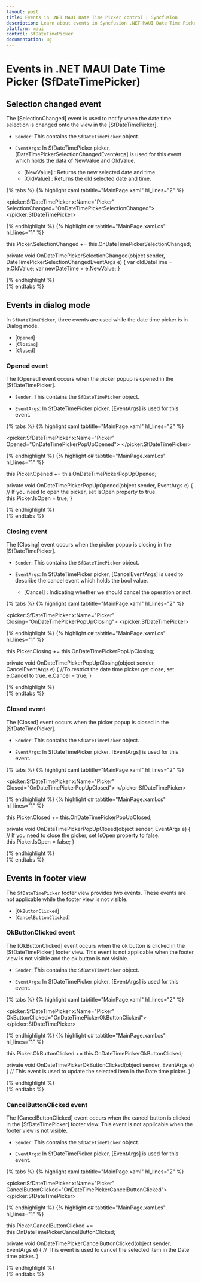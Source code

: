 ```yaml
---
layout: post
title: Events in .NET MAUI Date Time Picker control | Syncfusion
description: Learn about events in Syncfusion .NET MAUI Date Time Picker (SfDateTimePicker) control and its basic features.
platform: maui
control: SfDateTimePicker
documentation: ug
---
```


# Events in .NET MAUI Date Time Picker (SfDateTimePicker)

## Selection changed event

The [SelectionChanged] event is used to notify when the date time selection is changed onto the view in the [SfDateTimePicker].

* `Sender`: This contains the `SfDateTimePicker` object.

* `EventArgs`: In SfDateTimePicker picker, [DateTimePickerSelectionChangedEventArgs] is used for this event which holds the data of NewValue and OldValue.

    * [NewValue] : Returns the new selected date and time.
    * [OldValue] : Returns the old selected date and time.


{% tabs %}
{% highlight xaml tabtitle="MainPage.xaml" hl_lines="2" %}

<picker:SfDateTimePicker x:Name="Picker"
                         SelectionChanged="OnDateTimePickerSelectionChanged">
</picker:SfDateTimePicker>

{% endhighlight %}
{% highlight c# tabtitle="MainPage.xaml.cs" hl_lines="1" %}

this.Picker.SelectionChanged += this.OnDateTimePickerSelectionChanged;

private void OnDateTimePickerSelectionChanged(object sender, DateTimePickerSelectionChangedEventArgs e)
        {
            var oldDateTime = e.OldValue;
            var newDateTime = e.NewValue;
        }

{% endhighlight %}  
{% endtabs %}

## Events in dialog mode

In `SfDateTimePicker`, three events are used while the date time picker is in Dialog mode.

 * [`Opened`]
 * [`Closing`]
 * [`Closed`]

### Opened event

The [Opened] event occurs when the picker popup is opened in the [SfDateTimePicker].

* `Sender`: This contains the `SfDateTimePicker` object.

* `EventArgs`: In SfDateTimePicker picker, [EventArgs] is used for this event.

{% tabs %}
{% highlight xaml tabtitle="MainPage.xaml" hl_lines="2" %}

<picker:SfDateTimePicker x:Name="Picker"
                         Opened="OnDateTimePickerPopUpOpened">
</picker:SfDateTimePicker>

{% endhighlight %}
{% highlight c# tabtitle="MainPage.xaml.cs" hl_lines="1" %}

this.Picker.Opened += this.OnDateTimePickerPopUpOpened;

private void OnDateTimePickerPopUpOpened(object sender, EventArgs e)
        {
            // If you need to open the picker, set IsOpen property to true.
            this.Picker.IsOpen = true;
        }

{% endhighlight %}  
{% endtabs %}

### Closing event

The [Closing] event occurs when the picker popup is closing in the [SfDateTimePicker].

* `Sender`: This contains the `SfDateTimePicker` object.

* `EventArgs`: In SfDateTimePicker picker, [CancelEventArgs] is used to describe the cancel event which holds the bool value.

    * [Cancel] : Indicating whether we should cancel the operation or not.

{% tabs %}
{% highlight xaml tabtitle="MainPage.xaml" hl_lines="2" %}

<picker:SfDateTimePicker x:Name="Picker"
                         Closing="OnDateTimePickerPopUpClosing">
</picker:SfDateTimePicker>

{% endhighlight %}
{% highlight c# tabtitle="MainPage.xaml.cs" hl_lines="1" %}

this.Picker.Closing += this.OnDateTimePickerPopUpClosing;

private void OnDateTimePickerPopUpClosing(object sender, CancelEventArgs e)
        {
            //To restrict the date time picker get close, set e.Cancel to true.
            e.Cancel = true;
        }

{% endhighlight %}  
{% endtabs %}

### Closed event

The [Closed] event occurs when the picker popup is closed in the [SfDateTimePicker].

* `Sender`: This contains the `SfDateTimePicker` object.

* `EventArgs`: In SfDateTimePicker picker, [EventArgs] is used for this event.

{% tabs %}
{% highlight xaml tabtitle="MainPage.xaml" hl_lines="2" %}

<picker:SfDateTimePicker x:Name="Picker"
                         Closed="OnDateTimePickerPopUpClosed">
</picker:SfDateTimePicker>

{% endhighlight %}
{% highlight c# tabtitle="MainPage.xaml.cs" hl_lines="1" %}

this.Picker.Closed += this.OnDateTimePickerPopUpClosed;

private void OnDateTimePickerPopUpClosed(object sender, EventArgs e)
        {
            // If you need to close the picker, set IsOpen property to false.
            this.Picker.IsOpen = false;
        }

{% endhighlight %}  
{% endtabs %}

## Events in footer view

The `SfDateTimePicker` footer view provides two events. These events are not applicable while the footer view is not visible.

 * [`OkButtonClicked`]
 * [`CancelButtonClicked`]

### OkButtonClicked event

 The [OkButtonClicked] event occurs when the ok button is clicked in the [SfDateTimePicker] footer view. This event is not applicable when the footer view is not visible and the ok button is not visible.

* `Sender`: This contains the `SfDateTimePicker` object.

* `EventArgs`: In SfDateTimePicker picker, [EventArgs] is used for this event.

{% tabs %}
{% highlight xaml tabtitle="MainPage.xaml" hl_lines="2" %}

<picker:SfDateTimePicker x:Name="Picker"
                         OkButtonClicked="OnDateTimePickerOkButtonClicked">
</picker:SfDateTimePicker>

{% endhighlight %}
{% highlight c# tabtitle="MainPage.xaml.cs" hl_lines="1" %}

this.Picker.OkButtonClicked += this.OnDateTimePickerOkButtonClicked;

private void OnDateTimePickerOkButtonClicked(object sender, EventArgs e)
        {
            // This event is used to update the selected item in the Date time picker.
        }

{% endhighlight %}  
{% endtabs %}

### CancelButtonClicked event

 The [CancelButtonClicked] event occurs when the cancel button is clicked in the [SfDateTimePicker] footer view. This event is not applicable when the footer view is not visible.

* `Sender`: This contains the `SfDateTimePicker` object.

* `EventArgs`: In SfDateTimePicker picker, [EventArgs] is used for this event.

{% tabs %}
{% highlight xaml tabtitle="MainPage.xaml" hl_lines="2" %}

<picker:SfDateTimePicker x:Name="Picker"
                         CancelButtonClicked="OnDateTimePickerCancelButtonClicked">
</picker:SfDateTimePicker>

{% endhighlight %}
{% highlight c# tabtitle="MainPage.xaml.cs" hl_lines="1" %}

this.Picker.CancelButtonClicked += this.OnDateTimePickerCancelButtonClicked;

private void OnDateTimePickerCancelButtonClicked(object sender, EventArgs e)
        {
            // This event is used to cancel the selected item in the Date time picker.
        }

{% endhighlight %}  
{% endtabs %}